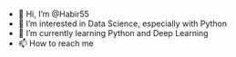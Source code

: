 - 👋 Hi, I’m @Habir55
- 👀 I’m interested in Data Science, especially with Python
- 🌱 I’m currently learning Python and Deep Learning 
- 📫 How to reach me 

<!---
Habir55/Habir55 is a ✨ special ✨ repository because its `README.md` (this file) appears on your GitHub profile.
You can click the Preview link to take a look at your changes.
--->
